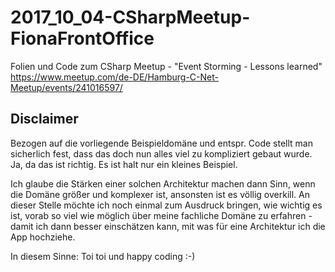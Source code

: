 # 2017_10_04-CSharpMeetup-FionaFrontOffice

Folien und Code zum CSharp Meetup - "Event Storming - Lessons learned" https://www.meetup.com/de-DE/Hamburg-C-Net-Meetup/events/241016597/

## Disclaimer
Bezogen auf die vorliegende Beispieldomäne und entspr. Code stellt man sicherlich fest, dass das doch nun alles viel zu kompliziert gebaut wurde. Ja, da das ist richtig. Es ist halt nur ein kleines Beispiel.

Ich glaube die Stärken einer solchen Architektur machen dann Sinn, wenn die Domäne größer und komplexer ist, ansonsten ist es völlig overkill.
An dieser Stelle möchte ich noch einmal zum Ausdruck bringen, wie wichtig es ist, vorab so viel wie möglich über meine fachliche Domäne zu erfahren - damit ich dann besser einschätzen kann, mit was für eine Architektur ich die App hochziehe.

In diesem Sinne: Toi toi und happy coding :-)
